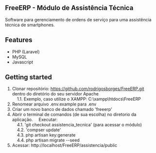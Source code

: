 ## FreeERP - Módulo de Assistência Técnica
Software para gerenciamento de ordens de serviço para uma assistência técnica de smartphones.

## Features
- PHP (Laravel)
- MySQL
- Javascript

## Getting started
1. Clonar repositório: https://github.com/rodrigosborges/FreeERP.git dentro do diretório do seu servidor Apache <br>
&nbsp;&nbsp;&nbsp;&nbsp;1.1. Exemplo, caso utilize o XAMPP:  C:\xampp\htdocs\FreeERP
2. Renomear arquivo .env.example para .env 
3. Criar um novo banco de dados chamado 'freeerp' 
4. Abrir o terminal de comandos (de sua escolha) no diretorio da aplicação. 
&nbsp;&nbsp;&nbsp;&nbsp;Executar: <br>
&nbsp;&nbsp;&nbsp;&nbsp;4.1. 'git checkout assistencia_tecnica' (para acessar o módulo)<br>
&nbsp;&nbsp;&nbsp;&nbsp;4.2. 'compser update' <br>
&nbsp;&nbsp;&nbsp;&nbsp;4.3. php artisan key:generate <br>
&nbsp;&nbsp;&nbsp;&nbsp;4.4. php artisan migrate --seed <br>
5. Acessar: http://localhost/FreeERP/assistencia/public 
